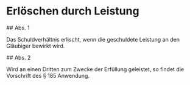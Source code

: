 # Erlöschen durch Leistung



\#\# Abs. 1

 Das Schuldverhältnis erlischt, wenn die geschuldete Leistung an den Gläubiger bewirkt wird.

\#\# Abs. 2

 Wird an einen Dritten zum Zwecke der Erfüllung geleistet, so findet die Vorschrift des § 185 Anwendung. 

